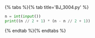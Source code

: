 {% tabs %}{% tab title='BJ_3004.py' %}

```py
n = int(input())
print((n // 2 + 1) * (n - n // 2 + 1))
```

{% endtab %}{% endtabs %}
